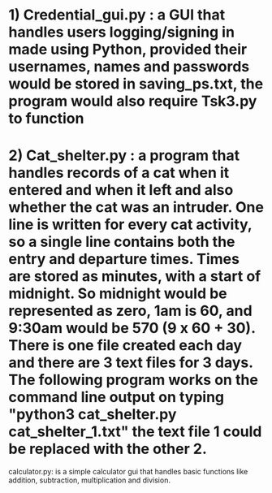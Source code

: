 # 1) Credential_gui.py :  a GUI that handles users logging/signing in made using Python, provided their usernames, names and passwords would be stored in saving_ps.txt, the program would also require Tsk3.py to function
# 2) Cat_shelter.py : a program that handles records of a cat when it entered and when it left and also whether the cat was an intruder. One line is written for every cat activity, so a single line contains both the entry and departure times. Times are stored as minutes, with a start of midnight. So midnight would be represented as zero, 1am is 60, and 9:30am would be 570 (9 x 60 + 30). There is one file created each day and there are 3 text files for 3 days. The following program works on the command line output on typing "python3 cat_shelter.py cat_shelter_1.txt" the text file 1 could be replaced with the other 2.
calculator.py: is a simple calculator gui that handles basic functions like addition, subtraction, multiplication and division.
